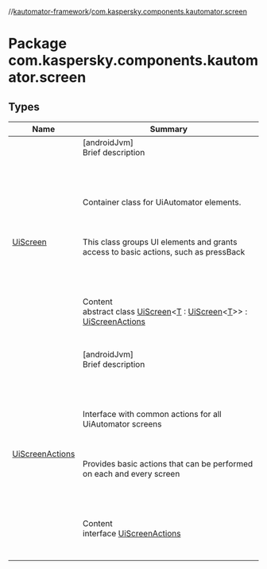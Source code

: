 //[kautomator-framework](../index.md)/[com.kaspersky.components.kautomator.screen](index.md)



# Package com.kaspersky.components.kautomator.screen  


## Types  
  
|  Name|  Summary| 
|---|---|
| [UiScreen](-ui-screen/index.md)| [androidJvm]  <br>Brief description  <br><br><br><br><br>Container class for UiAutomator elements.<br><br><br><br>This class groups UI elements and grants access to basic actions, such as pressBack<br><br><br><br>  <br>Content  <br>abstract class [UiScreen](-ui-screen/index.md)<[T](-ui-screen/index.md) : [UiScreen](-ui-screen/index.md)<[T](-ui-screen/index.md)>> : [UiScreenActions](-ui-screen-actions/index.md)  <br><br><br>
| [UiScreenActions](-ui-screen-actions/index.md)| [androidJvm]  <br>Brief description  <br><br><br><br><br>Interface with common actions for all UiAutomator screens<br><br><br><br>Provides basic actions that can be performed on each and every screen<br><br><br><br>  <br>Content  <br>interface [UiScreenActions](-ui-screen-actions/index.md)  <br><br><br>

